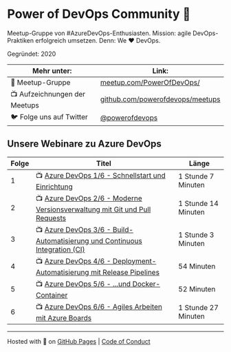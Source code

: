 # Power of DevOps Community 🚀

Meetup-Gruppe von #AzureDevOps-Enthusiasten. Mission: agile DevOps-Praktiken erfolgreich umsetzen. Denn: We ♥ DevOps.

Gegründet: 2020

Mehr unter:                 | Link:
----------------------------|-----
📅 Meetup-Gruppe            | [meetup.com/PowerOfDevOps/](https://www.meetup.com/PowerOfDevOps/)
📺 Aufzeichnungen der Meetups    | [github.com/powerofdevops/meetups](https://github.com/powerofdevops/meetups)
🐦 Folge uns auf Twitter    | [@powerofdevops](https://twitter.com/powerofdevops)

## Unsere Webinare zu Azure DevOps

Folge | Titel | Länge
------|-------|------
1     | 📺 [Azure DevOps 1/6 - Schnellstart und Einrichtung][Folge1]                          | 1 Stunde 7 Minuten
2     | 📺 [Azure DevOps 2/6 - Moderne Versionsverwaltung mit Git und Pull Requests][Folge2]  | 1 Stunde 14 Minuten
3     | 📺 [Azure DevOps 3/6 - Build-Automatisierung und Continuous Integration (CI)][Folge3] | 1 Stunde 3 Minuten
4     | 📺 [Azure DevOps 4/6 - Deployment-Automatisierung mit Release Pipelines][Folge4]      | 54 Minuten
5     | 📺 [Azure DevOps 5/6 - ...und Docker-Container][Folge5]                               | 52 Minuten
6     | 📺 [Azure DevOps 6/6 - Agiles Arbeiten mit Azure Boards][Folge6]                      | 1 Stunde 27 Minuten

[Folge1]: https://www.youtube.com/watch?v=Atr3z50AGns&list=PLjYQiPd6tgccuenPyVCWD1hAuJrX4Zg5A&index=1
[Folge2]: https://www.youtube.com/watch?v=1WqUFIV4HJk&list=PLjYQiPd6tgccuenPyVCWD1hAuJrX4Zg5A&index=2
[Folge3]: https://www.youtube.com/watch?v=cjIVxW-XO3c&list=PLjYQiPd6tgccuenPyVCWD1hAuJrX4Zg5A&index=3
[Folge4]: https://www.youtube.com/watch?v=3wT6bqR7qRE&list=PLjYQiPd6tgccuenPyVCWD1hAuJrX4Zg5A&index=4
[Folge5]: https://www.youtube.com/watch?v=LPw5QY09KN0&list=PLjYQiPd6tgccuenPyVCWD1hAuJrX4Zg5A&index=5
[Folge6]: https://www.youtube.com/watch?v=X5_uJty_Tfo&list=PLjYQiPd6tgccuenPyVCWD1hAuJrX4Zg5A&index=6

---

Hosted with 💚 on [GitHub Pages](https://pages.github.com/) | [Code of Conduct](/code-of-conduct)
